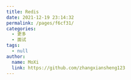 ```yaml
---
title: Redis
date: 2021-12-19 23:14:32
permalink: /pages/f6cf31/
categories: 
  - 更多
  - 面试
tags: 
  - null
author: 
  name: MoXi
  link: https://github.com/zhangxiansheng123
---
```

